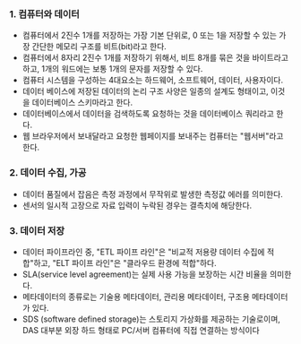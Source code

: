 ### 1. 컴퓨터와 데이터

- 컴퓨터에서 2진수 1개를 저장하는 가장 기본 단위로, 0 또는 1을 저장할 수 있는 가장 간단한 메모리 구조를 비트(bit)라고 한다.
- 컴퓨터에서 8자리 2진수 1개를 저장하기 위해서, 비트 8개를 묶은 것을 바이트라고 하고, 1개의 워드에는 보통 1개의 문자를 저장할 수 있다.
- 컴퓨터 시스템을 구성하는 4대요소는 하드웨어, 소프트웨어, 데이터, 사용자이다.
- 데이터 베이스에 저장된 데이터의 논리 구조 사양은 일종의 설계도 형태이고, 이것을 데이터베이스 스키마라고 한다.
- 데이터베이스에서 데이터을 검색하도록 요청하는 것을 데이터베이스 쿼리라고 한다.
- 웹 브라우저에서 보내달라고 요청한 웹페이지를 보내주는 컴퓨터는 "웹서버"라고 한다.

### 2. 데이터 수집, 가공

- 데이터 품질에서 잡음은 측정 과정에서 무작위로 발생한 측정값 에러를 의미한다.
- 센서의 일시적 고장으로 자료 입력이 누락된 경우는 결측치에 해당한다.

### 3. 데이터 저장

- 데이터 파이프라인 중, "ETL 파이프 라인"은 "비교적 저용량 데이터 수집에 적합"하고, "ELT 파이프 라인"은 "클라우드 환경에 적합"하다.
- SLA(service level agreement)는 실제 사용 가능을 보장하는 시간 비율을 의미한다.
- 메타데이터의 종류로는 기술용 메타데이터, 관리용 메타데이터, 구조용 메타데이터가 있다.
- SDS (software defined storage)는 스토리지 가상화를 제공하는 기술로이며, DAS 대부분 외장 하드 형태로 PC/서버 컴퓨터에 직접 연결하는 방식이다
